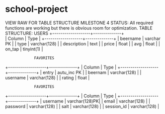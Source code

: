 # school-project
VIEW RAW FOR TABLE STRUCTURE
MILESTONE 4 STATUS: All required functions are working but there is obvious room for optimization.
TABLE STRUCTURE: USERS
+-------------------+--------------+    
| Column            | Type         |
+-------------------+--------------+
| beername          | varchar PK   |
| type              | varchar(128) |
| description       | text         |
| price             | float        |
| avg               | float        |
| on_tap            | tinyint(1)   |
  
                 FAVORITES
+-------------------+--------------+
| Column            | Type         |
+-------------------+--------------+
| entry             | autu_inc PK  |
| beernam           | varchar(128) |
| username          | varchar(128) |
| rating            | float        |

                 FAVORITES
+-------------------+--------------+
| Column            | Type         |
+-------------------+--------------+
| username          | varchar(128)PK|
| email             | varchar(128) |
| password          | varchar(128) |
| salt              | varchar(128) |
| session_id        | varchar(128) |
